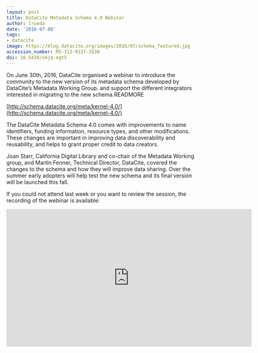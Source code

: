 ```yaml
---
layout: post
title: DataCite Metadata Schema 4.0 Webinar
author: lrueda
date: '2016-07-08'
tags:
- datacite
image: https://blog.datacite.org/images/2016/07/schema_featured.jpg
accession_number: MS-312-9237-3530
doi: 10.5438/x4jq-egt5
---
```

On June 30th, 2016, DataCite organised a webinar to introduce the community to the new version of its metadata schema developed by DataCite’s Metadata Working Group.  and support the different integrators interested in migrating to the new schema.READMORE

[http://schema.datacite.org/meta/kernel-4.0/](http://schema.datacite.org/meta/kernel-4.0/)

The DataCite Metadata Schema 4.0 comes with improvements to name identifiers, funding information, resource types, and other modifications. These changes are important in improving data discoverability and reusability, and helps to grant proper credit to data creators.

Joan Starr, California Digital Library and co-chair of the Metadata Working group, and Martin Fenner, Technical Director, DataCite, covered the changes to the schema and how they will improve data sharing. Over the summer early adopters will help test the new schema and its final version will be launched this fall.

If you could not attend last week or you want to review the session, the recording of the webinar is available:

<iframe src="https://player.vimeo.com/video/172929697" width="640" height="360" frameborder="0" webkitallowfullscreen mozallowfullscreen allowfullscreen></iframe>
